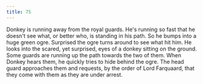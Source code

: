 ```yaml
---
title: 75
---
```


Donkey is running away from the royal guards.
He's running so fast that he doesn't see what, or better who, is standing in his path.
So he bumps into a huge green ogre.
Surprised the ogre turns around to see what hit him.
He looks into the scared, yet surprised, eyes of a donkey sitting on the ground.
Some guards are running up the path towards the two of them.
When Donkey hears them, he quickly tries to hide behind the ogre.
The head guard approaches them and requests, by the order of Lord Farquaard, that they come with them as they are under arrest.
